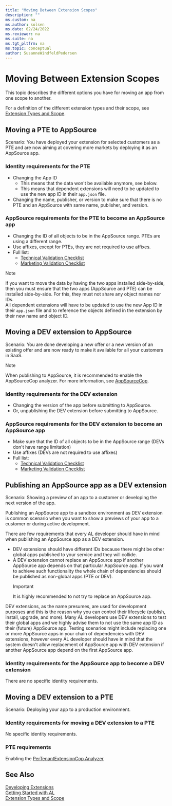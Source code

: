 ```yaml
---
title: "Moving Between Extension Scopes"
description: ""
ms.custom: na
ms.author: solsen
ms.date: 02/24/2022
ms.reviewer: na
ms.suite: na
ms.tgt_pltfrm: na
ms.topic: conceptual
author: SusanneWindfeldPedersen
---
```


# Moving Between Extension Scopes

This topic describes the different options you have for moving an app from one scope to another.

For a definition of the different extension types and their scope, see [Extension Types and Scope](devenv-extension-types-and-scope.md).

## Moving a PTE to AppSource

Scenario: You have deployed your extension for selected customers as a PTE and are now aiming at covering more markets by deploying it as an AppSource app.

### Identity requirements for the PTE

- Changing the App ID 
  - This means that the data won't be available anymore, see below.
  - This means that dependent extensions will need to be updated to use the new app ID in their `app.json` file.
- Changing the name, publisher, or version to make sure that there is no PTE and an AppSource with same name, publisher, and version.

### AppSource requirements for the PTE to become an AppSource app

- Changing the ID of all objects to be in the AppSource range. PTEs are using a different range.
- Use affixes, except for PTEs, they are not required to use affixes.
- Full list:  
  - [Technical Validation Checklist](devenv-checklist-submission.md)
  - [Marketing Validation Checklist](readiness/readiness-checklist-marketing.md)
    
<!-- the same extension cannot be installed as a pte and global on an env. Object name will collied -->

> [!NOTE]  
> If you want to move the data by having the two apps installed side-by-side, then you must ensure that the two apps (AppSource and PTE) can be installed side-by-side. For this, they must not share any object names nor IDs.  
> All dependent extensions will have to be updated to use the new App ID in their `app.json` file and to reference the objects defined in the extension by their new name and object ID.


## Moving a DEV extension to AppSource

Scenario: You are done developing a new offer or a new version of an existing offer and are now ready to make it available for all your customers in SaaS.

> [!NOTE]  
> When publishing to AppSource, it is recommended to enable the AppSourceCop analyzer. For more information, see [AppSourceCop](analyzers/appsourcecop.md).

### Identity requirements for the DEV extension

- Changing the version of the app before submitting to AppSource.
- Or, unpublishing the DEV extension before submitting to AppSource.

### AppSource requirements for the DEV extension to become an AppSource app

- Make sure that the ID of all objects to be in the AppSource range (DEVs don't have range limitation)
- Use affixes (DEVs are not required to use affixes)
- Full list:
  - [Technical Validation Checklist](devenv-checklist-submission.md)
  - [Marketing Validation Checklist](readiness/readiness-checklist-marketing.md)


## Publishing an AppSource app as a DEV extension

Scenario: Showing a preview of an app to a customer or developing the next version of the app.

Publishing an AppSource app to a sandbox environment as DEV extension is common scenario when you want to show a previews of your app to a customer or during active development.

There are few requirements that every AL developer should have in mind when publishing an AppSource app as a DEV extension.

- DEV extensions should have different IDs because there might be other global apps published to your service and they will collide.
- A DEV extension cannot replace an AppSource app if another AppSource app depends on that particular AppSource app. If you want to achieve such functionality the whole chain of dependencies should be published as non-global apps (PTE or DEV).  
    > [!IMPORTANT]  
    > It is highly recommended to not try to replace an AppSource app.

DEV extensions, as the name presumes, are used for development purposes and this is the reason why you can control their lifecycle (publish, install, upgrade, and more). Many AL developers use DEV extensions to test their global apps and we highly advise them to not use the same app ID as their (future) AppSource app. Testing scenarios might include replacing one or more AppSource apps in your chain of dependencies with DEV extensions, however every AL developer should have in mind that the system doesn't allow replacement of AppSource app with DEV extension if another AppSource app depend on the first AppSource app. 

### Identity requirements for the AppSource app to become a DEV extension

There are no specific identity requirements.

## Moving a DEV extension to a PTE

Scenario: Deploying your app to a production environment.

### Identity requirements for moving a DEV extension to a PTE

No specific identity requirements.

### PTE requirements

Enabling the [PerTenantExtensionCop Analyzer](analyzers/pertenantextensioncop.md)



## See Also

[Developing Extensions](devenv-dev-overview.md)  
[Getting Started with AL](devenv-get-started.md)  
[Extension Types and Scope](devenv-extension-types-and-scope.md)